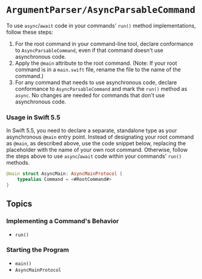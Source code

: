 # ``ArgumentParser/AsyncParsableCommand``

To use `async`/`await` code in your commands' `run()` method implementations, follow these steps:

1. For the root command in your command-line tool, declare conformance to `AsyncParsableCommand`, even if that command doesn't use asynchronous code.
2. Apply the `@main` attribute to the root command. (Note: If your root command is in a `main.swift` file, rename the file to the name of the command.)
3. For any command that needs to use asynchronous code, declare conformance to `AsyncParsableCommand` and mark the `run()` method as `async`. No changes are needed for commands that don't use asynchronous code.


### Usage in Swift 5.5

In Swift 5.5, you need to declare a separate, standalone type as your asynchronous `@main` entry point. Instead of designating your root command as `@main`, as described above, use the code snippet below, replacing the placeholder with the name of your own root command. Otherwise, follow the steps above to use `async`/`await` code within your commands' `run()` methods.

```swift
@main struct AsyncMain: AsyncMainProtocol {
    typealias Command = <#RootCommand#>
}
```

## Topics

### Implementing a Command's Behavior

- ``run()``

### Starting the Program

- ``main()``
- ``AsyncMainProtocol``

